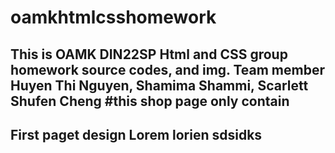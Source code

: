 # oamkhtmlcsshomework
This is OAMK DIN22SP Html and CSS group homework source codes, and img. 
Team member Huyen Thi Nguyen, Shamima Shammi, Scarlett Shufen Cheng
#this shop page only contain
--
First paget design 
Lorem lorien sdsidks 
---
